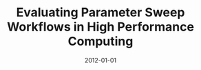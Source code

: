 ---
title: 'Evaluating Parameter Sweep Workflows in High Performance Computing'
collection: publications
permalink: /publication/2012-sweet
excerpt: ''
date: 2012-01-01
venue: 'Proceedings of the 1st International Workshop on Scalable Workflow Enactment Engines and Technologies (<b>SWEET</b>), article 2'
paperurl: ''
authors: 'F. Chirigati, V. Souza, E. Ogasawara, D. Oliveira, J. Dias, F. Porto, P. Valduriez, and M. Mattoso'
notes: '[<a href="http://dl.acm.org/authorize?N00686" target="_blank">paper</a>] [<a href="../files/presentations/chirigati-sweet2012.pdf" target="_blank">presentation</a>]'
---